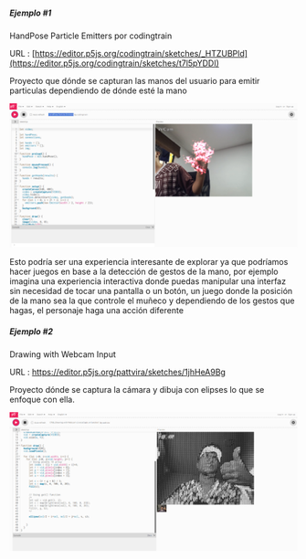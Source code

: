 ##### Ejemplo #1

HandPose Particle Emitters por codingtrain

URL : [https://editor.p5js.org/codingtrain/sketches/_HTZUBPld](https://editor.p5js.org/codingtrain/sketches/t7l5pYDDI)


Proyecto que dónde se capturan las manos del usuario para emitir particulas dependiendo de dónde esté la mano

![Imagen](https://github.com/jfUPB/interactivos2-sebastr008/blob/main/src/content/activities/unit1/activity02/ejemplo1.png)

Esto podría ser una experiencia interesante de explorar ya que podríamos hacer juegos en base a la detección de gestos de la mano, por ejemplo imagina una experiencia interactiva donde puedas manipular una interfaz sin necesidad de tocar una pantalla o un botón, un juego donde la posición de la mano sea la que controle el muñeco y dependiendo de los gestos que hagas, el personaje haga una acción diferente

##### Ejemplo #2

Drawing with Webcam Input

URL : https://editor.p5js.org/pattvira/sketches/1jhHeA9Bg

Proyecto dónde se captura la cámara y dibuja con elipses lo que se enfoque con ella.

![Imagen](https://github.com/jfUPB/interactivos2-sebastr008/blob/main/src/content/activities/unit1/activity02/ejemplo2.png)





